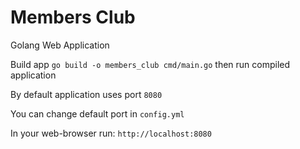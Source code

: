 # Members Club

Golang Web Application

Build app `go build -o members_club cmd/main.go` then run compiled application

By default application uses port `8080`

You can change default port in `config.yml`

In your web-browser run: `http://localhost:8080`
